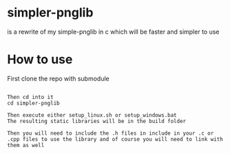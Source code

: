 # simpler-pnglib
is a rewrite of my simple-pnglib in c which will be faster and simpler to use

# How to use

First clone the repo with submodule
```git clone --recurse-submodules https://github.com/kraemr/simpler-pnglib/.git

Then cd into it
cd simpler-pnglib

Then execute either setup_linux.sh or setup_windows.bat
The resulting static libraries will be in the build folder

Then you will need to include the .h files in include in your .c or .cpp files to use the library and of course you will need to link with them as well
